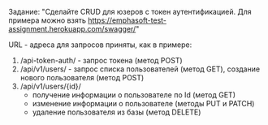 Задание: "Сделайте  CRUD для юзеров с токен аутентификацией. Для примера можно взять https://emphasoft-test-assignment.herokuapp.com/swagger/"

URL - адреса для запросов приняты, как в примере:
1. /api-token-auth/ - запрос токена (метод POST)
2. /api/v1/users/ - запрос списка пользователей (метод GET), создание нового пользователя (метод POST)
3. /api/v1/users/{id}/
      - получение информации о пользователе по Id (метод GET)
      - изменение информации о пользователе (методы PUT и PATCH)
      - удаление пользователя из базы (метод DELETE)

